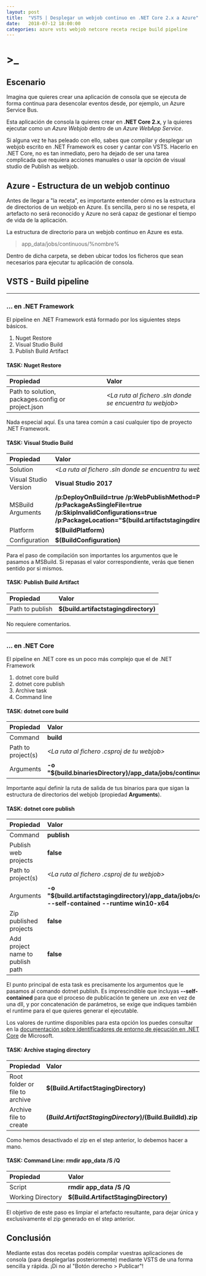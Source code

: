 ```yaml
---
layout: post
title:  "VSTS | Desplegar un webjob continuo en .NET Core 2.x a Azure"
date:   2018-07-12 18:00:00
categories: azure vsts webjob netcore receta recipe build pipeline
---
```

# >_

## Escenario

Imagina que quieres crear una aplicación de consola que se ejecuta de forma continua para desencolar eventos desde, por ejemplo, un Azure Service Bus.

Esta aplicación de consola la quieres crear en **.NET Core 2.x**, y la quieres ejecutar como un *Azure Webjob* dentro de un *Azure WebApp Service*.

Si alguna vez te has peleado con ello, sabes que compilar y desplegar un webjob escrito en .NET Framework es coser y cantar con VSTS. Hacerlo en .NET Core, no es tan inmediato, pero ha dejado de ser una tarea complicada que requiera acciones manuales o usar la opción de visual studio de Publish as webjob.

## Azure - Estructura de un webjob continuo

Antes de llegar a "la receta", es importante entender cómo es la estructura de directorios de un webjob en Azure. Es sencilla, pero si no se respeta, el artefacto no será reconocido y Azure no será capaz de gestionar el tiempo de vida de la aplicación.

La estructura de directorio para un webjob continuo en Azure es esta.

> app_data/jobs/continuous/%nombre%

Dentro de dicha carpeta, se deben ubicar todos los ficheros que sean necesarios para ejecutar tu aplicación de consola.

## VSTS - Build pipeline

---

### ... en .NET Framework

El pipeline en .NET Framework está formado por los siguientes steps básicos.

1. Nuget Restore
1. Visual Studio Build
1. Publish Build Artifact

#### TASK: Nuget Restore

| Propiedad | Valor |
|:-|:-|
| Path to solution, packages.config or project.json | *<La ruta al fichero .sln donde se encuentra tu webjob>* |

Nada especial aquí. Es una tarea común a casi cualquier tipo de proyecto .NET Framework.

#### TASK: Visual Studio Build

| Propiedad | Valor |
|:-|:-|
| Solution | *<La ruta al fichero .sln donde se encuentra tu webjob>* |
| Visual Studio Version | **Visual Studio 2017** |
| MSBuild Arguments | **/p:DeployOnBuild=true /p:WebPublishMethod=Package /p:PackageAsSingleFile=true /p:SkipInvalidConfigurations=true /p:PackageLocation="$(build.artifactstagingdirectory)\\"** |
| Platform | **$(BuildPlatform)** |
| Configuration | **$(BuildConfiguration)** |

Para el paso de compilación son importantes los argumentos que le pasamos a MSBuild. Si repasas el valor correspondiente, verás que tienen sentido por si mismos.

#### TASK: Publish Build Artifact

| Propiedad | Valor |
|:-|:-|
| Path to publish | **$(build.artifactstagingdirectory)** |

No requiere comentarios.

---

### ... en .NET Core

El pipeline en .NET core es un poco más complejo que el de .NET Framework

1. dotnet core build
1. dotnet core publish
1. Archive task
1. Command line

#### TASK: dotnet core build

| Propiedad | Valor |
|:-|:-|
| Command | **build** |
| Path to project(s) | *<La ruta al fichero .csproj de tu webjob>* |
| Arguments | **-o "$(build.binariesDirectory)/app_data/jobs/continuous/<nombre_de_tu_job>"** |

Importante aquí definir la ruta de salida de tus binarios para que sigan la estructura de directorios del webjob (propiedad **Arguments**).

#### TASK: dotnet core publish

| Propiedad | Valor |
|:-|:-|
| Command | **publish** |
| Publish web projects | **false** |
| Path to project(s) | *<La ruta al fichero .csproj de tu webjob>* |
| Arguments | **-o "$(build.artifactstagingdirectory)/app_data/jobs/continuous/<nombre_de_tu_job>" --self-contained --runtime win10-x64** |
| Zip published projects | **false** |
| Add project name to publish path | **false** |

El punto principal de esta task es precisamente los argumentos que le pasamos al comando dotnet publish. Es imprescindible que incluyas **--self-contained** para que el proceso de publicación te genere un .exe en vez de una dll, y por concatenación de parámetros, se exige que indiques también el runtime para el que quieres generar el ejecutable.

Los valores de runtime disponibles para esta opción los puedes consultar en la [documentación sobre identificadores de entorno de ejecución en .NET Core](https://docs.microsoft.com/es-es/dotnet/core/rid-catalog) de Microsoft.

#### TASK: Archive staging directory

| Propiedad | Valor |
|:-|:-|
| Root folder or file to archive | **$(Build.ArtifactStagingDirectory)**|
| Archive file to create | **$(Build.ArtifactStagingDirectory)/$(Build.BuildId).zip**|

Como hemos desactivado el zip en el step anterior, lo debemos hacer a mano.

#### TASK: Command Line: rmdir app_data /S /Q

| Propiedad | Valor |
|:-|:-|
|Script|**rmdir app_data /S /Q**|
|Working Directory| **$(Build.ArtifactStagingDirectory)**|

El objetivo de este paso es limpiar el artefacto resultante, para dejar única y exclusivamente el zip generado en el step anterior.

## Conclusión

Mediante estas dos recetas podéis compilar vuestras aplicaciones de consola (para desplegarlas posteriormente) mediante VSTS de una forma sencilla y rápida. ¡Di no al "Botón derecho > Publicar"!